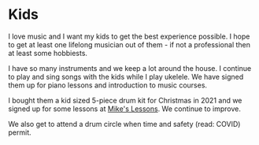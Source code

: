 # Kids

I love music and I want my kids to get the best experience possible. I hope to get at least one lifelong musician out of them - if not a professional then at least some hobbiests.

I have so many instruments and we keep a lot around the house. I continue to play and sing songs with the kids while I play ukelele. We have signed them up for piano lessons and introduction to music courses.

I bought them a kid sized 5-piece drum kit for Christmas in 2021 and we signed up for some lessons at [Mike's Lessons](https://mikeslessons.com). We continue to improve.

We also get to attend a drum circle when time and safety (read: COVID) permit.
